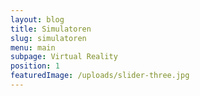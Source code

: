 ```yaml
---
layout: blog
title: Simulatoren
slug: simulatoren
menu: main
subpage: Virtual Reality
position: 1
featuredImage: /uploads/slider-three.jpg
---
```


